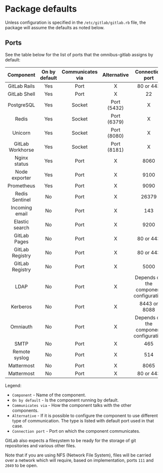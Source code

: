 # Package defaults

Unless configuration is specified in the `/etc/gitlab/gitlab.rb` file,
the package will assume the defaults as noted below.

## Ports

See the table below for the list of ports that the omnibus-gitlab assigns
by default:

| Component        | On by default | Communicates via | Alternative | Connection port                        |
| :--------------: | :------------:| :--------------: | :---------: | :------------------------------------: |
| GitLab Rails     | Yes           | Port             | X           | 80 or 443                              |
| GitLab Shell     | Yes           | Port             | X           | 22                                     |
| PostgreSQL       | Yes           | Socket           | Port (5432) | X                                      |
| Redis            | Yes           | Socket           | Port (6379) | X                                      |
| Unicorn          | Yes           | Socket           | Port (8080) | X                                      |
| GitLab Workhorse | Yes           | Socket           | Port (8181) | X                                      |
| Nginx status     | Yes           | Port             | X           | 8060                                   |
| Node exporter    | Yes           | Port             | X           | 9100                                   |
| Prometheus       | Yes           | Port             | X           | 9090                                   |
| Redis Sentinel   | No            | Port             | X           | 26379                                  |
| Incoming email   | No            | Port             | X           | 143                                    |
| Elastic search   | No            | Port             | X           | 9200                                   |
| GitLab Pages     | No            | Port             | X           | 80 or 443                              |
| GitLab Registry  | No            | Port             | X           | 80 or 443                              |
| GitLab Registry  | No            | Port             | X           | 5000                                   |
| LDAP             | No            | Port             | X           | Depends on the component configuration |
| Kerberos         | No            | Port             | X           | 8443 or 8088                           |
| Omniauth         | No            | Port             | X           | Depends on the component configuration |
| SMTP             | No            | Port             | X           | 465                                    |
| Remote syslog    | No            | Port             | X           | 514                                    |
| Mattermost       | No            | Port             | X           | 8065                                   |
| Mattermost       | No            | Port             | X           | 80 or 443                              |

Legend:

* `Component` - Name of the component.
* `On by default` - Is the component running by default.
* `Communicates via` - How the component talks with the other components.
* `Alternative` - If it is possible to configure the component to use different type of communication. The type is listed with default port used in that case.
* `Connection port` - Port on which the component communicates.

GitLab also expects a filesystem to be ready for the storage of git repositories
and various other files.

Note that if you are using NFS (Network File System), files will be carried
over a network which will require, based on implementation, ports `111` and
`2049` to be open.
